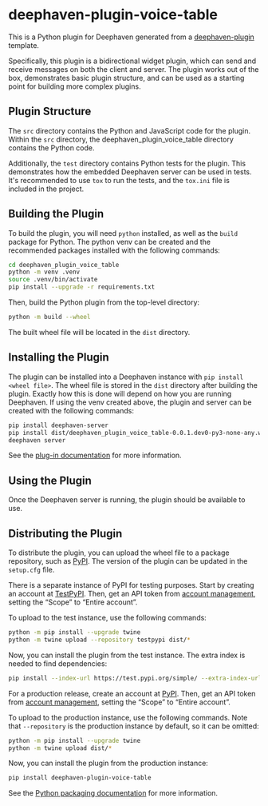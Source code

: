# deephaven-plugin-voice-table

This is a Python plugin for Deephaven generated from a [deephaven-plugin](https://github.com/deephaven/deephaven-plugins) template.

Specifically, this plugin is a bidirectional widget plugin, which can send and receive messages on both the client and server.
The plugin works out of the box, demonstrates basic plugin structure, and can be used as a starting point for building more complex plugins.

## Plugin Structure

The `src` directory contains the Python and JavaScript code for the plugin.
Within the `src` directory, the deephaven_plugin_voice_table directory contains the Python code.

Additionally, the `test` directory contains Python tests for the plugin. This demonstrates how the embedded Deephaven server can be used in tests.
It's recommended to use `tox` to run the tests, and the `tox.ini` file is included in the project.

## Building the Plugin

To build the plugin, you will need `python` installed, as well as the `build` package for Python.
The python venv can be created and the recommended packages installed with the following commands:

```sh
cd deephaven_plugin_voice_table
python -m venv .venv
source .venv/bin/activate
pip install --upgrade -r requirements.txt
```

Then, build the Python plugin from the top-level directory:

```sh
python -m build --wheel
```

The built wheel file will be located in the `dist` directory.

## Installing the Plugin

The plugin can be installed into a Deephaven instance with `pip install <wheel file>`.
The wheel file is stored in the `dist` directory after building the plugin.
Exactly how this is done will depend on how you are running Deephaven.
If using the venv created above, the plugin and server can be created with the following commands:

```sh
pip install deephaven-server
pip install dist/deephaven_plugin_voice_table-0.0.1.dev0-py3-none-any.whl
deephaven server
```

See the [plug-in documentation](https://deephaven.io/core/docs/how-to-guides/use-plugins/) for more information.

## Using the Plugin

Once the Deephaven server is running, the plugin should be available to use.

<!-- TODO: Fill in how to use -->

## Distributing the Plugin

To distribute the plugin, you can upload the wheel file to a package repository, such as [PyPI](https://pypi.org/).
The version of the plugin can be updated in the `setup.cfg` file.

There is a separate instance of PyPI for testing purposes.
Start by creating an account at [TestPyPI](https://test.pypi.org/account/register/).
Then, get an API token from [account management](https://test.pypi.org/manage/account/#api-tokens), setting the “Scope” to “Entire account”.

To upload to the test instance, use the following commands:

```sh
python -m pip install --upgrade twine
python -m twine upload --repository testpypi dist/*
```

Now, you can install the plugin from the test instance. The extra index is needed to find dependencies:

```sh
pip install --index-url https://test.pypi.org/simple/ --extra-index-url https://pypi.org/simple/ deephaven-plugin-voice-table
```

For a production release, create an account at [PyPI](https://pypi.org/account/register/).
Then, get an API token from [account management](https://pypi.org/manage/account/#api-tokens), setting the “Scope” to “Entire account”.

To upload to the production instance, use the following commands.
Note that `--repository` is the production instance by default, so it can be omitted:

```sh
python -m pip install --upgrade twine
python -m twine upload dist/*
```

Now, you can install the plugin from the production instance:

```sh
pip install deephaven-plugin-voice-table
```

See the [Python packaging documentation](https://packaging.python.org/en/latest/tutorials/packaging-projects/#uploading-the-distribution-archives) for more information.
